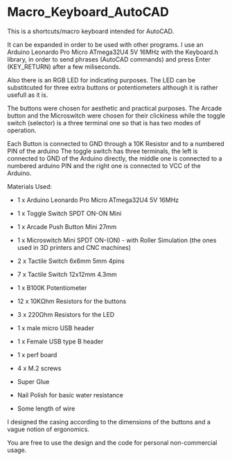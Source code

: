 # Macro_Keyboard_AutoCAD
This is a shortcuts/macro keyboard intended for AutoCAD.


It can be expanded in order to be used with other programs.
I use an Arduino Leonardo Pro Micro ATmega32U4 5V 16MHz with the Keyboard.h library,
in order to send phrases (AutoCAD commands) and press Enter (KEY_RETURN) after a few miliseconds.

Also there is an RGB LED for indicating purposes. The LED can be substitcuted for three extra buttons or potentiometers although
it is rather usefull as it is.

The buttons were chosen for aesthetic and practical purposes. The Arcade button and the Microswitch were chosen for their clickiness
while the toggle switch (selector) is a three terminal one so that is has two modes of operation.

Each Button is connected to GND through a 10K Resistor and to a numbered PIN of the arduino
The toggle switch has three terminals, the left is connected to GND of the Arduino directly, the middle one is connected to a 
numbered arduino PIN and the right one is connected to VCC of the Arduino.

Materials Used:

* 1 x Arduino Leonardo Pro Micro ATmega32U4 5V 16MHz

* 1 x Toggle Switch SPDT ON-ON Mini

* 1 x Arcade Push Button Mini 27mm

* 1 x Microswitch Mini SPDT ON-(ON) - with Roller Simulation (the ones used in 3D printers and CNC machines)

* 2 x Tactile Switch 6x6mm 5mm 4pins

* 7 x Tactile Switch 12x12mm 4.3mm

* 1 x B100K Potentiometer

* 12 x 10KΩhm Resistors for the buttons

* 3 x 220Ωhm Resistors for the LED

* 1 x male micro USB header

* 1 x Female USB type B header

* 1 x perf board

* 4 x M.2 screws

* Super Glue

* Nail Polish for basic water resistance

* Some length of wire

I designed the casing according to the dimensions of the buttons and a vague notion of ergonomics.

You are free to use the design and the code for personal non-commercial usage.

